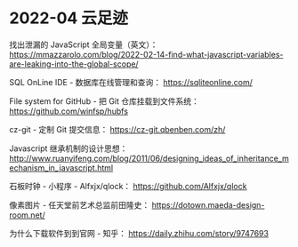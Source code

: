# 2022-04 云足迹

找出泄漏的 JavaScript 全局变量（英文）：
https://mmazzarolo.com/blog/2022-02-14-find-what-javascript-variables-are-leaking-into-the-global-scope/

SQL OnLine IDE - 数据库在线管理和查询：
https://sqliteonline.com/

File system for GitHub - 把 Git 仓库挂载到文件系统：
https://github.com/winfsp/hubfs

cz-git - 定制 Git 提交信息：
https://cz-git.qbenben.com/zh/

Javascript 继承机制的设计思想：
http://www.ruanyifeng.com/blog/2011/06/designing_ideas_of_inheritance_mechanism_in_javascript.html

石板时钟 - 小程序 - Alfxjx/qlock：
https://github.com/Alfxjx/qlock

像素图片 - 任天堂前艺术总监前田隆史：
https://dotown.maeda-design-room.net/

为什么下载软件到到官网 - 知乎：
https://daily.zhihu.com/story/9747693

